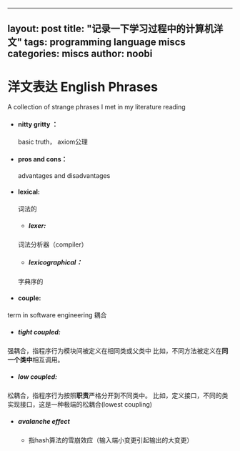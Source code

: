 <!--
 * @Author: XPectuer
 * @LastEditor: XPectuer
-->
---
layout: post
title: "记录一下学习过程中的计算机洋文"
tags: programming language miscs
categories: miscs
author: noobi
---
# 洋文表达 English Phrases

A collection of strange phrases I met in my literature reading

- #### nitty gritty ：
  basic truth， axiom公理
- #### pros and cons：
  advantages and disadvantages
- #### lexical:
  词法的
  - ##### lexer:
  词法分析器（compiler）
  - ##### lexicographical：
  字典序的

- #### couple:
term in software engineering 耦合
  - ##### tight coupled:
  强耦合，指程序行为模块间被定义在相同类或父类中
  比如，不同方法被定义在**同一个类中**相互调用。
  - ##### low coupled:
  松耦合，指程序行为按照**职责**严格分开到不同类中。
  比如，定义接口，不同的类实现接口，这是一种极端的松耦合(lowest coupling)

- ##### avalanche effect
  - 指hash算法的雪崩效应（输入端小变更引起输出的大变更）
